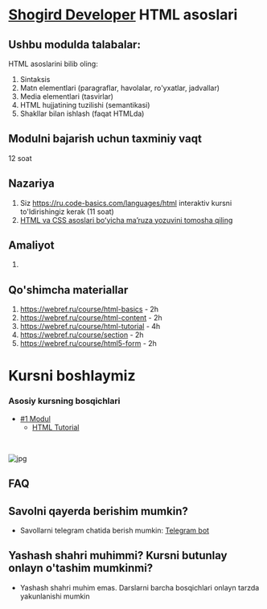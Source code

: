 # [Shogird Developer](../../) HTML asoslari
## Ushbu modulda talabalar:
HTML asoslarini bilib oling:
1. Sintaksis
2. Matn elementlari (paragraflar, havolalar, ro'yxatlar, jadvallar)
3. Media elementlari (tasvirlar)
4. HTML hujjatining tuzilishi (semantikasi)
5. Shakllar bilan ishlash (faqat HTMLda)

## Modulni bajarish uchun taxminiy vaqt
12 soat

## Nazariya
1. Siz https://ru.code-basics.com/languages/html interaktiv kursni to'ldirishingiz kerak (11 soat)
2. [HTML va CSS asoslari boʻyicha maʼruza yozuvini tomosha qiling]("")

## Amaliyot
1.

## Qo'shimcha materiallar
1. https://webref.ru/course/html-basics - 2h
2. https://webref.ru/course/html-content - 2h
3. https://webref.ru/course/html-tutorial - 4h
4. https://webref.ru/course/section - 2h
5. https://webref.ru/course/html5-form - 2h


# Kursni boshlaymiz 

### Asosiy kursning bosqichlari
- [#1 Modul](./)
    - [HTML Tutorial](./) 

<br/>
    <p aligin="center">
        <img src="https://cdn-edge.kwork.ru/pics/t3/73/13426712-1615540173.jpg" alt="jpg"/>
    </p>


## FAQ
## Savolni qayerda berishim mumkin?

- Savollarni telegram chatida berish mumkin:  [Telegram bot](https://t.me/ceo_of_shogirdev)

## Yashash shahri muhimmi? Kursni butunlay onlayn o'tashim mumkinmi?

- Yashash shahri muhim emas. Darslarni barcha bosqichlari onlayn tarzda yakunlanishi mumkin